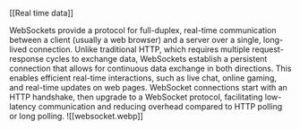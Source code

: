 [[Real time data]]

WebSockets provide a protocol for full-duplex, real-time communication between a client (usually a web browser) and a server over a single, long-lived connection. Unlike traditional HTTP, which requires multiple request-response cycles to exchange data, WebSockets establish a persistent connection that allows for continuous data exchange in both directions. This enables efficient real-time interactions, such as live chat, online gaming, and real-time updates on web pages. WebSocket connections start with an HTTP handshake, then upgrade to a WebSocket protocol, facilitating low-latency communication and reducing overhead compared to HTTP polling or long polling.
![[websocket.webp]]


